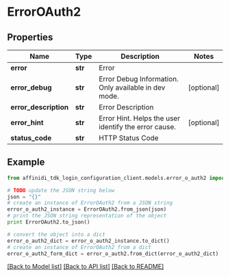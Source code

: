 # ErrorOAuth2

## Properties

| Name                  | Type    | Description                                          | Notes      |
| --------------------- | ------- | ---------------------------------------------------- | ---------- |
| **error**             | **str** | Error                                                |
| **error_debug**       | **str** | Error Debug Information. Only available in dev mode. | [optional] |
| **error_description** | **str** | Error Description                                    |
| **error_hint**        | **str** | Error Hint. Helps the user identify the error cause. | [optional] |
| **status_code**       | **str** | HTTP Status Code                                     |

## Example

```python
from affinidi_tdk_login_configuration_client.models.error_o_auth2 import ErrorOAuth2

# TODO update the JSON string below
json = "{}"
# create an instance of ErrorOAuth2 from a JSON string
error_o_auth2_instance = ErrorOAuth2.from_json(json)
# print the JSON string representation of the object
print ErrorOAuth2.to_json()

# convert the object into a dict
error_o_auth2_dict = error_o_auth2_instance.to_dict()
# create an instance of ErrorOAuth2 from a dict
error_o_auth2_form_dict = error_o_auth2.from_dict(error_o_auth2_dict)
```

[[Back to Model list]](../README.md#documentation-for-models) [[Back to API list]](../README.md#documentation-for-api-endpoints) [[Back to README]](../README.md)
